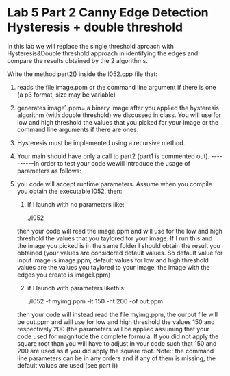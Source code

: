 # Lab 5 Part 2 Canny Edge Detection Hysteresis + double threshold

In this lab we will replace the single threshold aproach with Hysteresis&Double threshold approach in identifying the edges and compare the results obtained by the 2 algorithms.

Write the method part2() inside the l052.cpp file that:
1) reads the file image.ppm or the command line argument if there is one (a p3 format, size may be variable)
2) generates image1.ppm= a binary image after you applied the hysteresis algorithm (with double threshold) we discussed in class. You will use for low and high threshold the values that you picked for your image or the command line arguments if there are ones.
3) Hysteresis must be implemented using a recursive method.
4) Your main should have only a call to part2 (part1 is commented out).
----------In order to test your code wewill introduce the usage of parameters as follows:
1) you code will accept runtime parameters. Assume when you compile you obtain the executable l052, then:
    1) if I launch with no parameters like:

        ./l052

    then your code will read the image.ppm and will use for the low and high threshold the values that you taylored for your image. If I run this and the image you picked is in the same folder I should obtain the result you obtained (your values are considered default values. So default value for input image is image.ppm, default values for low and high threshold values are the values you taylored to your image, the image with the edges you create is image1.ppm)

    2) if I launch with parameters likethis:

        ./l052 -f myimg.ppm -lt 150 -ht 200 -of out.ppm

    then your code will instead read the file myimg.ppm, the ourput file will be out.ppm and will use for low and high threshold the values 150 and respectively 200 (the parameters will be applied assuming that your code used for magnitude the complete formula. If you did not apply the square root than you will have to adjust in your code such that 150 and 200 are used as if you did apply the square root. Note:: the command line parameters can be in any orders and if any of them is missing, the default values are used (see part i))